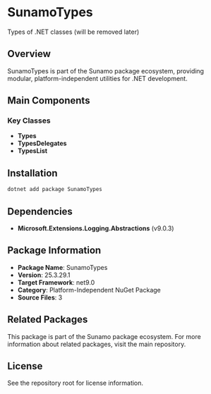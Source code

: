 # SunamoTypes

Types of .NET classes (will be removed later)

## Overview

SunamoTypes is part of the Sunamo package ecosystem, providing modular, platform-independent utilities for .NET development.

## Main Components

### Key Classes

- **Types**
- **TypesDelegates**
- **TypesList**

## Installation

```bash
dotnet add package SunamoTypes
```

## Dependencies

- **Microsoft.Extensions.Logging.Abstractions** (v9.0.3)

## Package Information

- **Package Name**: SunamoTypes
- **Version**: 25.3.29.1
- **Target Framework**: net9.0
- **Category**: Platform-Independent NuGet Package
- **Source Files**: 3

## Related Packages

This package is part of the Sunamo package ecosystem. For more information about related packages, visit the main repository.

## License

See the repository root for license information.
